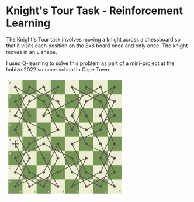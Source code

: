 # Knight's Tour Task - Reinforcement Learning
The Knight's Tour task involves moving a knight across a chessboard so that it visits each position on the 8x8 board once and only once. 
The knight moves in an L shape.

I used Q-learning to solve this problem as part of a mini-project at the Imbizo 2022 summer school in Cape Town.


![Screenshot](Chessboard.jpg)

